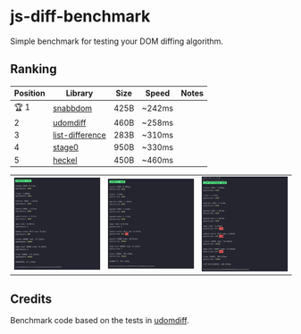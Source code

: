 # js-diff-benchmark

Simple benchmark for testing your DOM diffing algorithm.

## Ranking

| Position | Library | Size | Speed | Notes |
| --- | --- | --- | --- | --- |
| 🏆 1 | [snabbdom](https://github.com/snabbdom/snabbdom) | 425B | ~242ms | |
| 2 | [udomdiff](https://github.com/WebReflection/udomdiff) | 460B | ~258ms | |
| 3 | [list-difference](https://github.com/paldepind/list-difference/) | 283B | ~310ms | |
| 4 | [stage0](https://github.com/Freak613/stage0) | 950B | ~330ms | |
| 5 | [heckel](https://johnresig.com/projects/javascript-diff-algorithm/) | 450B | ~460ms | |

<table>
  <tr>
    <td><img src="assets/Screen%20Shot%202020-04-14%20at%209.09.46%20AM.png" width=270></td>
    <td><img src="assets/Screen%20Shot%202020-04-14%20at%209.09.55%20AM.png" width=270></td>
    <td><img src="assets/Screen%20Shot%202020-04-14%20at%209.09.38%20AM.png" width=270></td>
  </tr>
 </table>

## Credits

Benchmark code based on the tests in [udomdiff](https://github.com/WebReflection/udomdiff).
